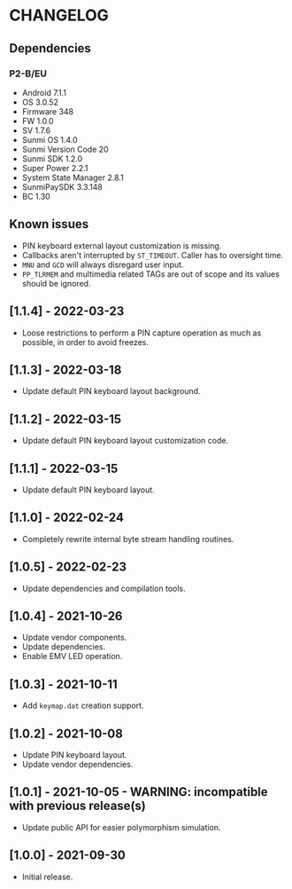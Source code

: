 # CHANGELOG

## Dependencies

### P2-B/EU
- Android 7.1.1
- OS 3.0.52
- Firmware 348
- FW 1.0.0
- SV 1.7.6
- Sunmi OS 1.4.0
- Sunmi Version Code 20
- Sunmi SDK 1.2.0
- Super Power 2.2.1
- System State Manager 2.8.1
- SunmiPaySDK 3.3.148
- BC 1.30

## Known issues
- PIN keyboard external layout customization is missing.
- Callbacks aren't interrupted by `ST_TIMEOUT`. Caller has to oversight time.
- `MNU` and `GCD` will always disregard user input.
- `PP_TLRMEM` and multimedia related TAGs are out of scope and its values
  should be ignored.

## [1.1.4] - 2022-03-23
- Loose restrictions to perform a PIN capture operation as much as possible,
  in order to avoid freezes.

## [1.1.3] - 2022-03-18
- Update default PIN keyboard layout background.

## [1.1.2] - 2022-03-15
- Update default PIN keyboard layout customization code.
  
## [1.1.1] - 2022-03-15
- Update default PIN keyboard layout.

## [1.1.0] - 2022-02-24
- Completely rewrite internal byte stream handling routines.

## [1.0.5] - 2022-02-23
- Update dependencies and compilation tools.

## [1.0.4] - 2021-10-26
- Update vendor components.
- Update dependencies.
- Enable EMV LED operation.
  
## [1.0.3] - 2021-10-11
- Add `keymap.dat` creation support.
  
## [1.0.2] - 2021-10-08
- Update PIN keyboard layout.
- Update vendor dependencies.

## [1.0.1] - 2021-10-05 - WARNING: incompatible with previous release(s)
- Update public API for easier polymorphism simulation.

## [1.0.0] - 2021-09-30
- Initial release.
